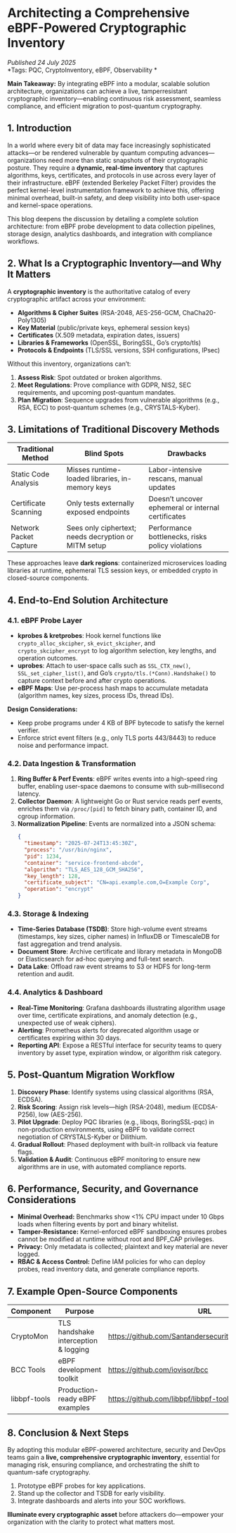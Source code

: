 # Architecting a Comprehensive eBPF-Powered Cryptographic Inventory

*Published 24 July 2025*  
*Tags: PQC, CryptoInventory, eBPF, Observability *

**Main Takeaway:** By integrating eBPF into a modular, scalable solution architecture, organizations can achieve a live, tamperresistant cryptographic inventory—enabling continuous risk assessment, seamless compliance, and efficient migration to post-quantum cryptography.

## 1. Introduction  
In a world where every bit of data may face increasingly sophisticated attacks—or be rendered vulnerable by quantum computing advances—organizations need more than static snapshots of their cryptographic posture. They require a **dynamic, real-time inventory** that captures algorithms, keys, certificates, and protocols in use across every layer of their infrastructure. eBPF (extended Berkeley Packet Filter) provides the perfect kernel-level instrumentation framework to achieve this, offering minimal overhead, built-in safety, and deep visibility into both user-space and kernel-space operations.

This blog deepens the discussion by detailing a complete solution architecture: from eBPF probe development to data collection pipelines, storage design, analytics dashboards, and integration with compliance workflows.

## 2. What Is a Cryptographic Inventory—and Why It Matters  
A **cryptographic inventory** is the authoritative catalog of every cryptographic artifact across your environment:

- **Algorithms & Cipher Suites** (RSA-2048, AES-256-GCM, ChaCha20-Poly1305)  
- **Key Material** (public/private keys, ephemeral session keys)  
- **Certificates** (X.509 metadata, expiration dates, issuers)  
- **Libraries & Frameworks** (OpenSSL, BoringSSL, Go’s crypto/tls)  
- **Protocols & Endpoints** (TLS/SSL versions, SSH configurations, IPsec)  

Without this inventory, organizations can’t:
1. **Assess Risk**: Spot outdated or broken algorithms.  
2. **Meet Regulations**: Prove compliance with GDPR, NIS2, SEC requirements, and upcoming post-quantum mandates.  
3. **Plan Migration**: Sequence upgrades from vulnerable algorithms (e.g., RSA, ECC) to post-quantum schemes (e.g., CRYSTALS-Kyber).

## 3. Limitations of Traditional Discovery Methods  
| Traditional Method         | Blind Spots                                              | Drawbacks                                           |
|----------------------------|----------------------------------------------------------|-----------------------------------------------------|
| Static Code Analysis       | Misses runtime-loaded libraries, in-memory keys          | Labor-intensive rescans, manual updates             |
| Certificate Scanning       | Only tests externally exposed endpoints                  | Doesn’t uncover ephemeral or internal certificates  |
| Network Packet Capture     | Sees only ciphertext; needs decryption or MITM setup     | Performance bottlenecks, risks policy violations    |

These approaches leave **dark regions**: containerized microservices loading libraries at runtime, ephemeral TLS session keys, or embedded crypto in closed-source components.

## 4. End-to-End Solution Architecture  

### 4.1. eBPF Probe Layer  
- **kprobes & kretprobes**: Hook kernel functions like `crypto_alloc_skcipher`, `sk_evict_skcipher`, and `crypto_skcipher_encrypt` to log algorithm selection, key lengths, and operation outcomes.  
- **uprobes**: Attach to user-space calls such as `SSL_CTX_new()`, `SSL_set_cipher_list()`, and Go’s `crypto/tls.(*Conn).Handshake()` to capture context before and after crypto operations.  
- **eBPF Maps**: Use per-process hash maps to accumulate metadata (algorithm names, key sizes, process IDs, thread IDs).

**Design Considerations:**  
- Keep probe programs under 4 KB of BPF bytecode to satisfy the kernel verifier.  
- Enforce strict event filters (e.g., only TLS ports 443/8443) to reduce noise and performance impact.

### 4.2. Data Ingestion & Transformation  
1. **Ring Buffer & Perf Events**: eBPF writes events into a high-speed ring buffer, enabling user-space daemons to consume with sub-millisecond latency.  
2. **Collector Daemon**: A lightweight Go or Rust service reads perf events, enriches them via `/proc/[pid]` to fetch binary path, container ID, and cgroup information.  
3. **Normalization Pipeline**: Events are normalized into a JSON schema:  
   ```json
   {
     "timestamp": "2025-07-24T13:45:30Z",
     "process": "/usr/bin/nginx",
     "pid": 1234,
     "container": "service-frontend-abcde",
     "algorithm": "TLS_AES_128_GCM_SHA256",
     "key_length": 128,
     "certificate_subject": "CN=api.example.com,O=Example Corp",
     "operation": "encrypt"
   }
   ```

### 4.3. Storage & Indexing  
- **Time-Series Database (TSDB)**: Store high-volume event streams (timestamps, key sizes, cipher names) in InfluxDB or TimescaleDB for fast aggregation and trend analysis.  
- **Document Store**: Archive certificate and library metadata in MongoDB or Elasticsearch for ad-hoc querying and full-text search.  
- **Data Lake**: Offload raw event streams to S3 or HDFS for long-term retention and audit.

### 4.4. Analytics & Dashboard  
- **Real-Time Monitoring**: Grafana dashboards illustrating algorithm usage over time, certificate expirations, and anomaly detection (e.g., unexpected use of weak ciphers).  
- **Alerting**: Prometheus alerts for deprecated algorithm usage or certificates expiring within 30 days.  
- **Reporting API**: Expose a RESTful interface for security teams to query inventory by asset type, expiration window, or algorithm risk category.

## 5. Post-Quantum Migration Workflow  
1. **Discovery Phase**: Identify systems using classical algorithms (RSA, ECDSA).  
2. **Risk Scoring**: Assign risk levels—high (RSA-2048), medium (ECDSA-P256), low (AES-256).  
3. **Pilot Upgrade**: Deploy PQC libraries (e.g., liboqs, BoringSSL-pqc) in non-production environments, using eBPF to validate correct negotiation of CRYSTALS-Kyber or Dilithium.  
4. **Gradual Rollout**: Phased deployment with built-in rollback via feature flags.  
5. **Validation & Audit**: Continuous eBPF monitoring to ensure new algorithms are in use, with automated compliance reports.

## 6. Performance, Security, and Governance Considerations  
- **Minimal Overhead:** Benchmarks show <1% CPU impact under 10 Gbps loads when filtering events by port and binary whitelist.  
- **Tamper-Resistance:** Kernel-enforced eBPF sandboxing ensures probes cannot be modified at runtime without root and BPF_CAP privileges.  
- **Privacy:** Only metadata is collected; plaintext and key material are never logged.  
- **RBAC & Access Control:** Define IAM policies for who can deploy probes, read inventory data, and generate compliance reports.

## 7. Example Open-Source Components  
| Component       | Purpose                                       | URL                                                 |
|-----------------|-----------------------------------------------|-----------------------------------------------------|
| CryptoMon       | TLS handshake interception & logging          | https://github.com/Santandersecurityresearch/CryptoMon |
| BCC Tools       | eBPF development toolkit                      | https://github.com/iovisor/bcc                     |
| libbpf-tools    | Production-ready eBPF examples                | https://github.com/libbpf/libbpf-tools             |

## 8. Conclusion & Next Steps  
By adopting this modular eBPF-powered architecture, security and DevOps teams gain a **live, comprehensive cryptographic inventory**, essential for managing risk, ensuring compliance, and orchestrating the shift to quantum-safe cryptography.  
1. Prototype eBPF probes for key applications.  
2. Stand up the collector and TSDB for early visibility.  
3. Integrate dashboards and alerts into your SOC workflows.  

**Illuminate every cryptographic asset** before attackers do—empower your organization with the clarity to protect what matters most.
